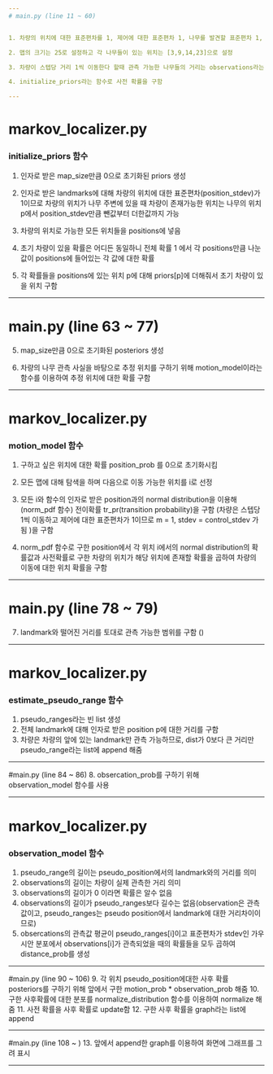 ```yaml
---
# main.py (line 11 ~ 60)


1. 차량의 위치에 대한 표준편차를 1, 제어에 대한 표준편차 1, 나무를 발견할 표준편차 1, 시간당 움직일 거리에 대한 표준편차도 1 로 설정

2. 맵의 크기는 25로 설정하고 각 나무들이 있는 위치는 [3,9,14,23]으로 설정

3. 차량이 스텝당 거리 1씩 이동한다 할때 관측 가능한 나무들의 거리는 observations라는 list의 값과 같음

4. initialize_priors라는 함수로 사전 확률을 구함

---
```


# markov_localizer.py

### initialize_priors 함수
1. 인자로 받은 map_size만큼 0으로 초기화된 priors 생성

2. 인자로 받은 landmarks에 대해 차량의 위치에 대한 표준편차(position_stdev)가 1이므로 차량의 위치가 나무 주변에 있을 때 차량이 존재가능한 위치는 나무의 위치 p에서 position_stdev만큼 뺀값부터 더한값까지 가능

3. 차량의 위치로 가능한 모든 위치들을 positions에 넣음

4. 초기 차량이 있을 확률은 어디든 동일하니 전체 확률 1 에서 각 positions만큼 나눈값이 positions에 들어있는 각 값에 대한 확률

5. 각 확률들을 positions에 있는 위치 p에 대해 priors[p]에 더해줘서 초기 차량이 있을 위치 구함

---
# main.py (line 63 ~ 77)

5. map_size만큼 0으로 초기화된 posteriors 생성

6. 차량의 나무 관측 사실을 바탕으로 추정 위치를 구하기 위해 motion_model이라는 함수를 이용하여 추정 위치에 대한 확률 구함

---
# markov_localizer.py

### motion_model 함수
1. 구하고 싶은 위치에 대한 확률 position_prob 를 0으로 초기화시킴

2. 모든 맵에 대해 탐색을 하며 다음으로 이동 가능한 위치를 i로 선정

3. 모든 i와 함수의 인자로 받은 position과의 normal distribution을 이용해(norm_pdf 함수) 전이확률 tr_pr(transition probability)을 구함 (차량은 스텝당 1씩 이동하고 제어에 대한 표준편차가 1이므로 m = 1, stdev = control_stdev 가 됨 )을 구함

4. norm_pdf 함수로 구한 position에서 각 위치 i에서의 normal distribution의 확률값과 사전확률로 구한 차량의 위치가 해당 위치에 존재할 확률을 곱하여 차량의 이동에 대한 위치 확률을 구함

---
# main.py (line 78 ~ 79)
7. landmark와 떨어진 거리를 토대로 관측 가능한 범위를 구함 ()

---
# markov_localizer.py

### estimate_pseudo_range 함수
1. pseudo_ranges라는 빈 list 생성
2. 전체 landmark에 대해 인자로 받은 position p에 대한 거리를 구함
3. 차량은 차량의 앞에 있는 landmark만 관측 가능하므로, dist가 0보다 큰 거리만 pseudo_range라는 list에 append 해줌
---

#main.py (line 84 ~ 86)
8.  obsercation_prob를 구하기 위해 observation_model 함수를 사용

---
# markov_localizer.py

### observation_model 함수
1. pseudo_range의 길이는 pseudo_position에서의 landmark와의 거리를 의미
2. observations의 길이는 차량이 실제 관측한 거리 의미
3. observations의 길이가 0 이라면 확률은 알수 없음
4. observations의 길이가 pseudo_ranges보다 길수는 없음(observation은 관측값이고, pseudo_ranges는 pseudo position에서 landmark에 대한 거리차이이므로)
5. obsercations의 관측값 평균이 pseudo_ranges[i]이고 표준편차가 stdev인 가우시안 분포에서 observations[i]가 관측되었을 때의 확률들을 모두 곱하여 distance_prob를 생성

---
#main.py (line 90 ~ 106)
9.  각 위치 pseudo_position에대한 사후 확률 posteriors를 구하기 위해 앞에서 구한 motion_prob * observation_prob 해줌
10. 구한 사후확률에 대한 분포를 normalize_distribution 함수를 이용하여 normalize 해줌
11. 사전 확률을 사후 확률로 update함
12. 구한 사후 확률을 graph라는 list에 append

---
#main.py (line 108 ~ )
13. 앞에서 append한 graph를 이용하여 화면에 그래프를 그려 표시

---